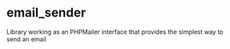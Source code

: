 # email_sender
Library working as an PHPMailer interface that provides the simplest way to send an email
